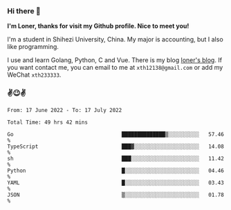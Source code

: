 ### Hi there 👋️

**I'm Loner, thanks for visit my Github profile. Nice to meet you!**

I'm a student in Shihezi University, China. My major is accounting, but I also like programming.

I use and learn Golang, Python, C and Vue. There is my blog [loner's blog](https://www.loner1024.top).  If you want contact me, you can email to me at `xth12138@gmail.com` or add my WeChat `xth233333`.

### ✌️😉✌️

<!--START_SECTION:waka-->

```text
From: 17 June 2022 - To: 17 July 2022

Total Time: 49 hrs 42 mins

Go                                   ██████████████▒░░░░░░░░░░   57.46 %
TypeScript                           ███▓░░░░░░░░░░░░░░░░░░░░░   14.08 %
sh                                   ███░░░░░░░░░░░░░░░░░░░░░░   11.42 %
Python                               █░░░░░░░░░░░░░░░░░░░░░░░░   04.46 %
YAML                                 █░░░░░░░░░░░░░░░░░░░░░░░░   03.43 %
JSON                                 ▒░░░░░░░░░░░░░░░░░░░░░░░░   01.78 %
```

<!--END_SECTION:waka-->




